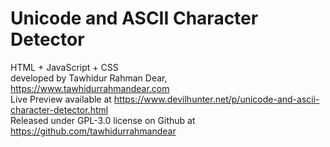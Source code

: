 # Unicode and ASCII Character Detector <br>
HTML + JavaScript + CSS <br>
developed by Tawhidur Rahman Dear, https://www.tawhidurrahmandear.com <br>
Live Preview available at https://www.devilhunter.net/p/unicode-and-ascii-character-detector.html <br>
Released under GPL-3.0 license on Github at https://github.com/tawhidurrahmandear 
